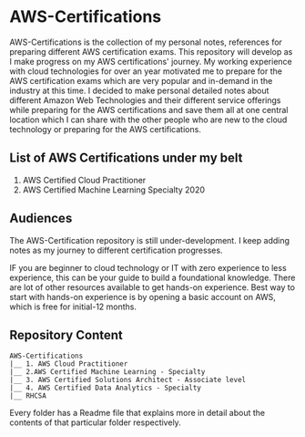 # AWS-Certifications

AWS-Certifications is the collection of my personal notes, references for preparing different AWS certification exams. This repository will develop as I make progress on my AWS certifications' journey. My working experience with cloud technologies for over an year motivated me to prepare for the AWS certification exams which are very popular and in-demand in the industry at this time. I decided to make personal detailed notes about different Amazon Web Technologies and their different service offerings while preparing for the AWS certifications and save them all at one central location which I can share with the other people who are new to the cloud technology or preparing for the AWS certifications.


## List of AWS Certifications under my belt

1. AWS Certified Cloud Practitioner
2. AWS Certified Machine Learning Specialty 2020

## Audiences

The AWS-Certification repository is still under-development. I keep adding notes as my journey to different certification progresses.

IF you are beginner to cloud technology or IT with zero experience to less experience, this can be your guide to build a foundational knowledge. There are lot of other resources available to get hands-on experience. Best way to start with hands-on experience is by opening a basic account on AWS, which is free for initial-12 months.

## Repository Content

```
AWS-Certifications
|__ 1. AWS Cloud Practitioner
|__ 2.AWS Certified Machine Learning - Specialty
|__ 3. AWS Certified Solutions Architect - Associate level
|__ 4. AWS Certified Data Analytics - Specialty
|__ RHCSA
```

Every folder has a Readme file that explains more in detail about the contents of that particular folder respectively.